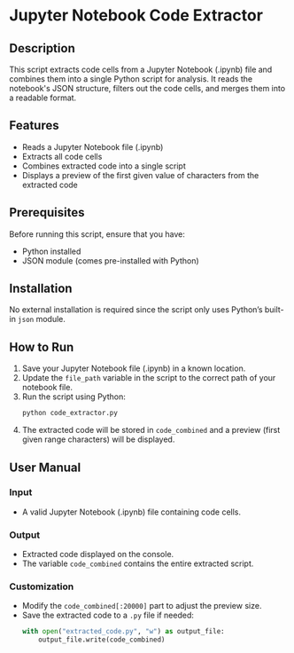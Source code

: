 # Jupyter Notebook Code Extractor

## Description
This script extracts code cells from a Jupyter Notebook (.ipynb) file and combines them into a single Python script for analysis. It reads the notebook's JSON structure, filters out the code cells, and merges them into a readable format.

## Features
- Reads a Jupyter Notebook file (.ipynb)
- Extracts all code cells
- Combines extracted code into a single script
- Displays a preview of the first given value of characters from the extracted code

## Prerequisites
Before running this script, ensure that you have:
- Python installed
- JSON module (comes pre-installed with Python)

## Installation
No external installation is required since the script only uses Python’s built-in `json` module.

## How to Run
1. Save your Jupyter Notebook file (.ipynb) in a known location.
2. Update the `file_path` variable in the script to the correct path of your notebook file.
3. Run the script using Python:
   ```sh
   python code_extractor.py
   ```
4. The extracted code will be stored in `code_combined` and a preview (first given range characters) will be displayed.

## User Manual
### Input
- A valid Jupyter Notebook (.ipynb) file containing code cells.

### Output
- Extracted code displayed on the console.
- The variable `code_combined` contains the entire extracted script.

### Customization
- Modify the `code_combined[:20000]` part to adjust the preview size.
- Save the extracted code to a `.py` file if needed:
   ```python
   with open("extracted_code.py", "w") as output_file:
       output_file.write(code_combined)
   ``` 



